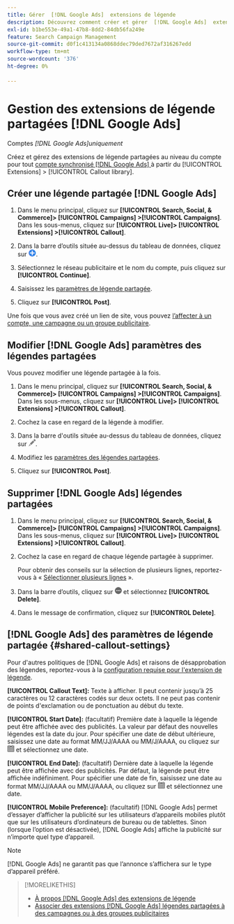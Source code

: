```yaml
---
title: Gérer  [!DNL Google Ads]  extensions de légende
description: Découvrez comment créer et gérer  [!DNL Google Ads]  extensions de légende.
exl-id: b1be553e-49a1-47b8-8dd2-84db56fa249e
feature: Search Campaign Management
source-git-commit: d0f1c413134a0868ddec79ded7672af316267edd
workflow-type: tm+mt
source-wordcount: '376'
ht-degree: 0%

---
```


# Gestion des extensions de légende partagées [!DNL Google Ads]

Comptes *[!DNL Google Ads]uniquement*

Créez et gérez des extensions de légende partagées au niveau du compte pour tout [compte synchronisé [!DNL Google Ads] ](/help/search-social-commerce/campaign-management/accounts/ad-network-account-about.md) à partir du [!UICONTROL Extensions] > [!UICONTROL Callout library].

## Créer une légende partagée [!DNL Google Ads]

1. Dans le menu principal, cliquez sur **[!UICONTROL Search, Social, & Commerce]> [!UICONTROL Campaigns] >[!UICONTROL Campaigns]**. Dans les sous-menus, cliquez sur **[!UICONTROL Live]> [!UICONTROL Extensions] >[!UICONTROL Callout]**.

1. Dans la barre d’outils située au-dessus du tableau de données, cliquez sur ![Créer](/help/search-social-commerce/assets/add.png "Créer").

1. Sélectionnez le réseau publicitaire et le nom du compte, puis cliquez sur **[!UICONTROL Continue]**.

1. Saisissez les [paramètres de légende partagée](#shared-callout-settings).

1. Cliquez sur **[!UICONTROL Post]**.

Une fois que vous avez créé un lien de site, vous pouvez [l’affecter à un compte, une campagne ou un groupe publicitaire](callout-extension-associate.md).

## Modifier [!DNL Google Ads] paramètres des légendes partagées

Vous pouvez modifier une légende partagée à la fois.

1. Dans le menu principal, cliquez sur **[!UICONTROL Search, Social, & Commerce]> [!UICONTROL Campaigns] >[!UICONTROL Campaigns]**. Dans les sous-menus, cliquez sur **[!UICONTROL Live]> [!UICONTROL Extensions] >[!UICONTROL Callout]**.

1. Cochez la case en regard de la légende à modifier.

1. Dans la barre d&#39;outils située au-dessus du tableau de données, cliquez sur ![Modifier](/help/search-social-commerce/assets/edit.png "Modifier").

1. Modifiez les [paramètres des légendes partagées](#shared-callout-settings).

1. Cliquez sur **[!UICONTROL Post]**.

## Supprimer [!DNL Google Ads] légendes partagées

1. Dans le menu principal, cliquez sur **[!UICONTROL Search, Social, & Commerce]> [!UICONTROL Campaigns] >[!UICONTROL Campaigns]**. Dans les sous-menus, cliquez sur **[!UICONTROL Live]> [!UICONTROL Extensions] >[!UICONTROL Callout]**.

1. Cochez la case en regard de chaque légende partagée à supprimer.

   Pour obtenir des conseils sur la sélection de plusieurs lignes, reportez-vous à « [Sélectionner plusieurs lignes](/help/search-social-commerce/common-tasks/navigation-editing-selection/multiple-rows-select.md) ».

1. Dans la barre d’outils, cliquez sur ![Plus](/help/search-social-commerce/assets/more.png "Plus") et sélectionnez **[!UICONTROL Delete]**.

1. Dans le message de confirmation, cliquez sur **[!UICONTROL Delete]**.

## [!DNL Google Ads] des paramètres de légende partagée {#shared-callout-settings}

Pour d&#39;autres politiques de [!DNL Google Ads] et raisons de désapprobation des légendes, reportez-vous à la [configuration requise pour l&#39;extension de légende](https://support.google.com/adspolicy/answer/1054212).

**[!UICONTROL Callout Text]:** Texte à afficher. Il peut contenir jusqu’à 25 caractères ou 12 caractères codés sur deux octets. Il ne peut pas contenir de points d&#39;exclamation ou de ponctuation au début du texte.

**[!UICONTROL Start Date]:** (facultatif) Première date à laquelle la légende peut être affichée avec des publicités. La valeur par défaut des nouvelles légendes est la date du jour. Pour spécifier une date de début ultérieure, saisissez une date au format MM/JJ/AAAA ou MM/J/AAAA, ou cliquez sur ![Calendrier](/help/search-social-commerce/assets/calendar.png "Calendrier") et sélectionnez une date.

**[!UICONTROL End Date]:** (facultatif) Dernière date à laquelle la légende peut être affichée avec des publicités. Par défaut, la légende peut être affichée indéfiniment. Pour spécifier une date de fin, saisissez une date au format MM/JJ/AAAA ou MM/J/AAAA, ou cliquez sur ![Calendrier](/help/search-social-commerce/assets/calendar.png "Calendrier") et sélectionnez une date.

**[!UICONTROL Mobile Preference]:** (facultatif) [!DNL Google Ads] permet d’essayer d’afficher la publicité sur les utilisateurs d’appareils mobiles plutôt que sur les utilisateurs d’ordinateurs de bureau ou de tablettes. Sinon (lorsque l’option est désactivée), [!DNL Google Ads] affiche la publicité sur n’importe quel type d’appareil.

>[!NOTE]
>
>[!DNL Google Ads] ne garantit pas que l’annonce s’affichera sur le type d’appareil préféré.

>[!MORELIKETHIS]
>
>* [À propos [!DNL Google Ads] des extensions de légende](callout-extension-about.md)
>* [Associer des extensions  [!DNL Google Ads]  légendes partagées à des campagnes ou à des groupes publicitaires](callout-extension-associate.md)
